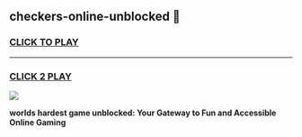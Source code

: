 
## checkers-online-unblocked 👋
<h3>
<a href="https://premium.freeplayer.one?title=checkers-online-unblocked&ref=14F">CLICK TO PLAY</a></h3>
<hr>

<h3>
<a href="https://premium.freeplayer.one?title=checkers-online-unblocked&ref=14F">CLICK 2 PLAY</a>
  
</h3>

<a href="https://premium.freeplayer.one?title=checkers-online-unblocked&ref=12F/"><img src="https://clearcache.store/games.png"></a>


**worlds hardest game unblocked: Your Gateway to Fun and Accessible Online Gaming**
